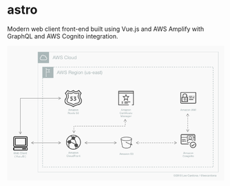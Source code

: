 # astro
Modern web client front-end built using Vue.js and AWS Amplify with GraphQL and AWS Cognito integration.

![astro architecture](https://github.com/leecardona/astro/blob/master/architecture/astro%20client%20delivery%20architecture.png?raw=true)


